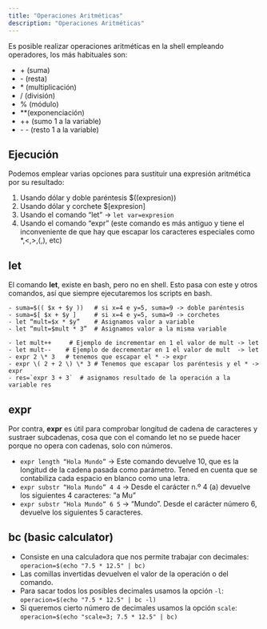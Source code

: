 ```yaml
---
title: "Operaciones Aritméticas"
description: "Operaciones Aritméticas"
---
```


Es  posible  realizar  operaciones  aritméticas  en  la  shell  empleando operadores, los más habituales son:
- \+ (suma)
- \- (resta)
- \* (multiplicación)
- / (división)
- % (módulo)
- **(exponenciación)
- ++ (sumo 1 a la variable)
- \- \- (resto 1 a la variable)

## Ejecución

Podemos emplear varias opciones para sustituir una expresión aritmética  por su resultado:
1.  Usando dólar y doble paréntesis $((expresion))
2.  Usando dólar y corchete $[expresion]
3.  Usando el comando “let” -> `let var=expresion`
4.  Usando   el   comando   “expr”   (este   comando   es   más   antiguo   y   tiene   el inconveniente de que hay que escapar los caracteres especiales como *,<,>,(,), etc)
   

## let
El comando **let**, existe en bash, pero no en shell. Esto pasa con este y otros comandos, así que siempre ejecutaremos los scripts en bash.

```
- suma=$(( $x + $y ))   # si x=4 e y=5, suma=9 -> doble paréntesis
- suma=$[ $x + $y ]     # si x=4 e y=5, suma=9 -> corchetes
- let “mult=$x * $y”    # Asignamos valor a variable
- let “mult=$mult * 3”  # Asignamos valor a la misma variable

- let mult++     # Ejemplo de incrementar en 1 el valor de mult -> let 
- let mult--    # Ejemplo de decrementar en 1 el valor de mult  -> let
- expr 2 \* 3   # tenemos que escapar el * -> expr
- expr \( 2 + 2 \) \* 3 # Tenemos que escapar los paréntesis y el * -> expr
- res=`expr 3 + 3`  # asignamos resultado de la operación a la variable res
```

## expr
  Por contra, **expr** es útil para comprobar longitud de cadena de caracteres y sustraer subcadenas, cosa que con el comando let no se puede hacer porque no opera con cadenas, solo con números.
- `expr length “Hola Mundo”` → Este comando devuelve 10, que es la longitud de la cadena pasada como parámetro. Tened en cuenta que se contabiliza cada espacio en blanco como una letra.
- `expr substr “Hola Mundo” 4 4` → Desde el carácter n.º 4 (a) devuelve los siguientes 4 caracteres:
“a Mu”
- `expr substr “Hola Mundo” 6 5` → “Mundo”. Desde el carácter número 6, devuelve los siguientes 5 caracteres.

## bc (basic calculator)
- Consiste en una calculadora que nos permite trabajar con decimales: `operacion=$(echo "7.5 * 12.5" | bc)`
- Las comillas invertidas devuelven el valor de la operación o del comando.
- Para sacar todos los posibles decimales usamos la opción `-l`: `operacion=$(echo "7.5 * 12.5" | bc -l)`
- Si queremos cierto número de decimales usamos la opción `scale`: `operacion=$(echo "scale=3; 7.5 * 12.5" | bc)`
